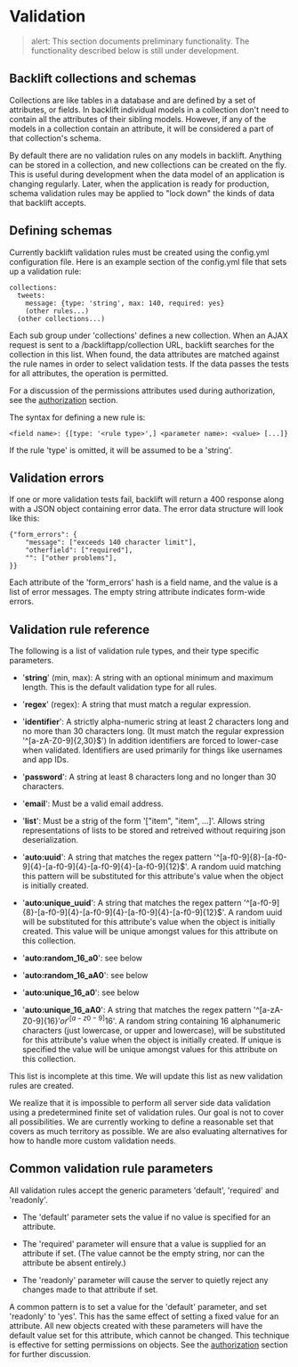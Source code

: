 # Validation

>    alert: This section documents preliminary functionality. 
>    The functionality described below is still under development.

## Backlift collections and schemas

Collections are like tables in a database and are defined by a set of attributes, or fields. In backlift individual models in a collection don't need to contain all the attributes of their sibling models. However, if any of the models in a collection contain an attribute, it will be considered a part of that collection's schema.

By default there are no validation rules on any models in backlift. Anything can be stored in a collection, and new collections can be created on the fly. This is useful during development when the data model of an application is changing regularly. Later, when the application is ready for production, schema validation rules may be applied to "lock down" the kinds of data that backlift accepts.

## Defining schemas

Currently backlift validation rules must be created using the config.yml configuration file. Here is an example section of the config.yml file that sets up a validation rule:

    collections:
      tweets:
        message: {type: 'string', max: 140, required: yes}
        (other rules...)
      (other collections...)

Each sub group under 'collections' defines a new collection. When an AJAX request is sent to a /backliftapp/collection URL, backlift searches for the collection in this list. When found, the data attributes are matched against the rule names in order to select validation tests. If the data passes the tests for all attributes, the operation is permitted. 

For a discussion of the permissions attributes used during authorization, see the [authorization](authorization.html) section.

The syntax for defining a new rule is:

    <field name>: {[type: '<rule type>',] <parameter name>: <value> [...]}

If the rule 'type' is omitted, it will be assumed to be a 'string'.

## Validation errors

If one or more validation tests fail, backlift will return a 400 response along with a JSON object containing error data. The error data structure will look like this:

    {"form_errors": {
    	"message": ["exceeds 140 character limit"],
    	"otherfield": ["required"],
    	"": ["other problems"],
    }}

Each attribute of the 'form_errors' hash is a field name, and the value is a list of error messages. The empty string attribute indicates form-wide errors.

## Validation rule reference

The following is a list of validation rule types, and their type specific parameters.

*   '**string**' (min, max):
    A string with an optional minimum and maximum length. This is the default validation type for all rules.

*   '**regex**' (regex):
    A string that must match a regular expression. 

*   '**identifier**':
    A strictly alpha-numeric string at least 2 characters long and no more than 30 characters long. (It must match the regular expression '^[a-zA-Z0-9]{2,30}$') In addition identifiers are forced to lower-case when validated. Identifiers are used primarily for things like usernames and app IDs.

*   '**password**': 
    A string at least 8 characters long and no longer than 30 characters.

*   '**email**':
    Must be a valid email address.

*   '**list**':
    Must be a strig of the form '["item", "item", ...]'. Allows string representations of lists to be stored and retreived without requiring json deserialization.

*   '**auto:uuid**':
    A string that matches the regex pattern '^[a-f0-9]{8}-[a-f0-9]{4}-[a-f0-9]{4}-[a-f0-9]{4}-[a-f0-9]{12}$'. A random uuid matching this pattern will be substituted for this attribute's value when the object is initially created.

*   '**auto:unique_uuid**':
    A string that matches the regex pattern '^[a-f0-9]{8}-[a-f0-9]{4}-[a-f0-9]{4}-[a-f0-9]{4}-[a-f0-9]{12}$'. A random uuid will be substituted for this attribute's value when the object is initially created. This value will be unique amongst values for this attribute on this collection.

*   '**auto:random_16_a0**':
    see below

*   '**auto:random_16_aA0**':
    see below

*   '**auto:unique_16_a0**':
    see below

*   '**auto:unique_16_aA0**':
    A string that matches the regex pattern '^[a-zA-Z0-9]{16}$' or '^[a-z0-9]{16}$'. A random string containing 16 alphanumeric characters (just lowercase, or upper and lowercase), will be substituted for this attribute's value when the object is initially created. If unique is specified the value will be unique amongst values for this attribute on this collection.

This list is incomplete at this time. We will update this list as new validation rules are created.

We realize that it is impossible to perform all server side data validation using a predetermined finite set of validation rules. Our goal is not to cover all possibilities. We are currently working to define a reasonable set that covers as much territory as possible. We are also evaluating alternatives for how to handle more custom validation needs.

## Common validation rule parameters

All validation rules accept the generic parameters 'default', 'required' and 'readonly'. 

* The 'default' parameter sets the value if no value is specified for an attribute.

* The 'required' parameter will ensure that a value is supplied for an attribute if set. (The value cannot be the empty string, nor can the attribute be absent entirely.)

* The 'readonly' parameter will cause the server to quietly reject any changes made to that attribute if set.

A common pattern is to set a value for the 'default' parameter, and set 'readonly' to 'yes'. This has the same effect of setting a fixed value for an attribute. All new objects created with these parameters will have the default value set for this attribute, which cannot be changed. This technique is effective for setting permissions on objects. See the [authorization](authorization.html) section for further discussion.

